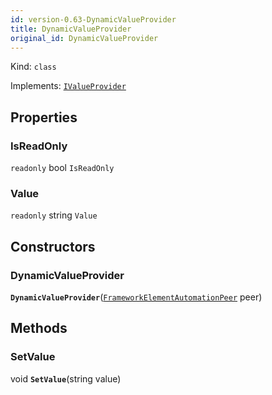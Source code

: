 ```yaml
---
id: version-0.63-DynamicValueProvider
title: DynamicValueProvider
original_id: DynamicValueProvider
---
```


Kind: `class`

Implements: [`IValueProvider`](https://docs.microsoft.com/uwp/api/Windows.UI.Xaml.Automation.Provider.IValueProvider)

## Properties
### IsReadOnly
`readonly`  bool `IsReadOnly`

### Value
`readonly`  string `Value`


## Constructors
### DynamicValueProvider
 **`DynamicValueProvider`**([`FrameworkElementAutomationPeer`](https://docs.microsoft.com/uwp/api/Windows.UI.Xaml.Automation.Peers.FrameworkElementAutomationPeer) peer)




## Methods
### SetValue
void **`SetValue`**(string value)




